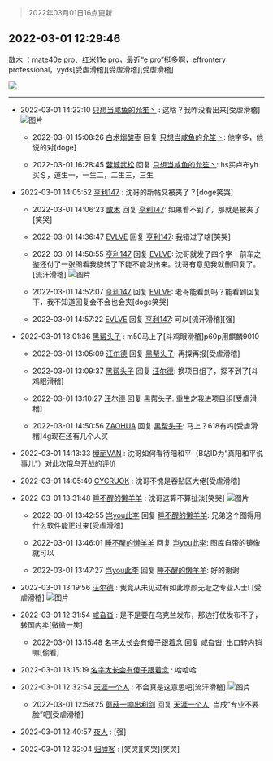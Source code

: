 > 2022年03月01日16点更新
<link rel="stylesheet" href="https://cdn.jsdelivr.net/gh/taotie6/sampleJSON@main/css/photo_show.css">
<meta name="referrer" content="no-referrer" />


 ## 2022-03-01 12:29:46 

 [㪚木](https://www.coolapk.com/feed/33908524?shareKey=YWMyYzk2ZjMxMjllNjIxZGE4OTA~) ：mate40e pro、红米11e pro，最近“e pro”挺多啊，effrontery professional，yyds[受虐滑稽][受虐滑稽][受虐滑稽] 

<div class="album">
<img class="img-item" src="https://image.coolapk.com/feed/2020/0606/14/1081091_dc52c560_5639_0657@300x300.gif" />
</div>

 ------- 

- 2022-03-01 14:22:10 [只想当咸鱼的允笙丶](uid=3043447) : 这啥？我咋没看出来[受虐滑稽] ![图片](https://image.coolapk.com/feed/2022/0301/14/3043447_f6fd56bb_5729_317_263@469x253.jpeg)

    - 2022-03-01 15:08:26 [白术煼酸枣](uid=8303609) 回复 [只想当咸鱼的允笙丶](uid=3043447): 他字多，他说的对[doge] 

    - 2022-03-01 16:28:45 [蓉城武松](uid=2335991) 回复 [只想当咸鱼的允笙丶](uid=3043447): hs买卢布yh买＄，道生一，一生二，二生三，三生 

- 2022-03-01 14:05:52 [亨利147](uid=2147238) : 沈哥的新帖又被夹了？[doge笑哭] 

    - 2022-03-01 14:06:23 [㪚木](uid=1081091) 回复 [亨利147](uid=2147238): 如果看不到了，那就是被夹了[笑哭] 

    - 2022-03-01 14:36:47 [EVLVE](uid=624501) 回复 [亨利147](uid=2147238): 我错过了啥[笑哭] 

    - 2022-03-01 14:50:55 [亨利147](uid=2147238) 回复 [EVLVE](uid=624501): 沈哥就发了四个字：前车之鉴还付了一张图看我旋转了下能不能发出来。沈哥有意见我就删回复了。[流汗滑稽] ![图片](https://image.coolapk.com/feed/2022/0301/14/2147238_e5c7524c_7455_2749_962@884x1844.jpeg)

    - 2022-03-01 14:52:07 [亨利147](uid=2147238) 回复 [EVLVE](uid=624501): 老哥能看到吗？能看到回复下，我不知道回复会不会也会夹[doge笑哭] 

    - 2022-03-01 14:57:22 [EVLVE](uid=624501) 回复 [亨利147](uid=2147238): 可以[流汗滑稽][强] 

- 2022-03-01 13:01:36 [黑帮头子](uid=2838832) : m50马上了[斗鸡眼滑稽]p60p用麒麟9010 

    - 2022-03-01 13:05:09 [汪尔德](uid=1595236) 回复 [黑帮头子](uid=2838832): 再探再报[受虐滑稽] 

    - 2022-03-01 13:09:37 [黑帮头子](uid=2838832) 回复 [汪尔德](uid=1595236): 换项目组了，探不到了[斗鸡眼滑稽] 

    - 2022-03-01 13:10:27 [汪尔德](uid=1595236) 回复 [黑帮头子](uid=2838832): 重生之我进项目组[受虐滑稽] 

    - 2022-03-01 14:50:56 [ZAOHUA](uid=1930793) 回复 [黑帮头子](uid=2838832): 马上？618有吗[受虐滑稽]4g现在还有几个人买 

- 2022-03-01 14:13:33 [博丽VAN](uid=3167897) : 沈哥如何看待阳和平（B站ID为“真阳和平说事儿”）对此次俄乌开战的评价 

- 2022-03-01 14:05:40 [CYCRUOK](uid=4321323) : 沈哥不愧是吞贴区大佬[受虐滑稽] 

- 2022-03-01 13:31:48 [睡不醒的懒羊羊](uid=4242505) : 沈哥这算不算扯淡[笑哭] ![图片](https://image.coolapk.com/feed/2022/0301/13/4242505_885a4653_2706_5519_32@540x11516.jpeg)

    - 2022-03-01 13:42:55 [岂you此李](uid=3794605) 回复 [睡不醒的懒羊羊](uid=4242505): 兄弟这个图得用什么软件能正过来[受虐滑稽] 

    - 2022-03-01 13:46:01 [睡不醒的懒羊羊](uid=4242505) 回复 [岂you此李](uid=3794605): 图库自带的镜像就可以 

    - 2022-03-01 13:47:27 [岂you此李](uid=3794605) 回复 [睡不醒的懒羊羊](uid=4242505): 好的谢谢 

- 2022-03-01 13:19:56 [汪尔德](uid=1595236) : 我竟从未见过有如此厚颜无耻之专业人士! [受虐滑稽] ![图片](https://image.coolapk.com/feed/2019/1207/20/2233019_447db407_3159_1743@320x240.gif)

- 2022-03-01 12:31:54 [咸旮沓](uid=1248718) : 是不是要在乌克兰发布，那边打仗发布不了，转国内卖[微微一笑] 

    - 2022-03-01 13:15:48 [名字太长会有傻子跟着念](uid=811576) 回复 [咸旮沓](uid=1248718): 出口转内销嘛[偷看] 

- 2022-03-01 13:15:19 [名字太长会有傻子跟着念](uid=811576) : 哈哈哈 

- 2022-03-01 12:32:54 [天涯一个人](uid=3225865) : 不会真是这意思吧[流汗滑稽] ![图片](https://image.coolapk.com/feed/2022/0301/12/3225865_5c1059b0_9173_314_608@1440x3200.jpeg)

    - 2022-03-01 12:59:25 [蘑菇一响出利剑](uid=9674212) 回复 [天涯一个人](uid=3225865): 当成“专业不要脸”吧[受虐滑稽] 

- 2022-03-01 12:40:57 [夜人](uid=561987) : [强] 

- 2022-03-01 12:32:04 [归墟客](uid=3287587) : [笑哭][笑哭][笑哭] 

